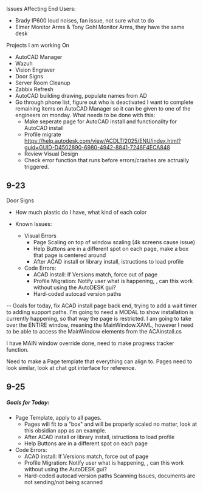 Issues Affecting End Users:
- Brady IP600 loud noises, fan issue, not sure what to do
- Elmer Monitor Arms & Tony Gohl Monitor Arms, they have the same desk 

Projects I am working On
- AutoCAD Manager
- Wazuh
- Vision Engraver
- Door Signs
- Server Room Cleanup
- Zabbix Refresh
- AutoCAD building drawing, populate names from AD
- Go through phone list, figure out who is deactivated
I want to complete remaining items on AutoCAD Manager so it can be given to one of the engineers on monday. What needs to be done with this:
	- Make seperate page for AutoCAD install and functionality for AutoCAD install
	- Profile migrate https://help.autodesk.com/view/ACDLT/2025/ENU/index.html?guid=GUID-D4502890-6980-4942-8841-7248F4ECA848
	- Review Visual Design 
	- Check error function that runs before errors/crashes are actrually triggered. 


## 9-23

Door Signs
- How much plastic do I have, what kind of each color

- Known Issues:
	- Visual Errors
		- Page Scaling on top of window scaling (4k screens cause issue)
		- Help Buttons are in a different spot on each page, make a box that page is centered around
		- After ACAD install or library install, istructions to load profile
	- Code Errors:
		- ACAD install: If Versions match, force out of page
		- Profile Migration: Notify user what is happening, , can this work without using the AutoDESK gui?
		- Hard-coded autocad version paths 
		


-- Goals for today, fix ACAD install page back end, trying to add a wait timer to adding support paths. 
 I'm going to need a MODAL to show installation is currently happening, so that way the page is restricted.
	 I am going to take over the ENTIRE window, meaning the MainWindow.XAML, however I need to be able to access the MainWindow elements from the ACAinstall.cs

I have MAIN window override done, need to make progress tracker function.


Need to make a Page template that everything can align to. Pages need to look similar, look at chat gpt interface for reference.
	

## 9-25

##### Goals for Today:
- Page Template, apply to all pages.
	- Pages will fit to a "box" and will be properly scaled no matter, look at this obsidian app as an example.
	- After ACAD install or library install, istructions to load profile
	- Help Buttons are in a different spot on each page
- Code Errors:
	- ACAD install: If Versions match, force out of page
	- Profile Migration: Notify user what is happening, , can this work without using the AutoDESK gui?
	- Hard-coded autocad version paths 
Scanning Issues, documents are not sending/not being scanned

